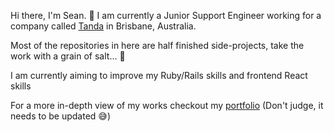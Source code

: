 Hi there, I'm Sean. 👋
I am currently a Junior Support Engineer working for a company called [Tanda](https://github.com/TandaHQ) in Brisbane, Australia.

Most of the repositories in here are half finished side-projects, take the work with a grain of salt... 👀

I am currently aiming to improve my Ruby/Rails skills and frontend React skills


For a more in-depth view of my works checkout my [portfolio](https://seanmichael07.github.io/) (Don't judge, it needs to be updated 😅)
